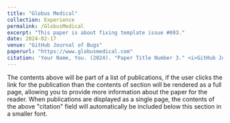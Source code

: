 ```yaml
---
title: "Globus Medical"
collection: Experience
permalink: /GlobusMedical
excerpt: "This paper is about fixing template issue #693."
date: 2024-02-17
venue: "GitHub Journal of Bugs"
paperurl: "https://www.globusmedical.com"
citation: 'Your Name, You. (2024). "Paper Title Number 3." <i>GitHub Journal of Bugs</i>. 1(3).'
---
```


The contents above will be part of a list of publications, if the user clicks the link for the publication than the contents of section will be rendered as a full page, allowing you to provide more information about the paper for the reader. When publications are displayed as a single page, the contents of the above "citation" field will automatically be included below this section in a smaller font.
